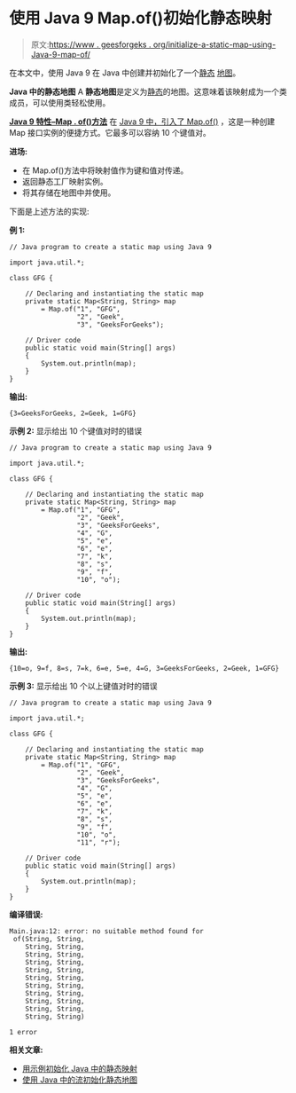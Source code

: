 # 使用 Java 9 Map.of()初始化静态映射

> 原文:[https://www . geesforgeks . org/initialize-a-static-map-using-Java-9-map-of/](https://www.geeksforgeeks.org/initialize-a-static-map-using-java-9-map-of/)

在本文中，使用 Java 9 在 Java 中创建并初始化了一个[静态](https://www.geeksforgeeks.org/static-keyword-java/) [地图](https://www.geeksforgeeks.org/map-interface-java-examples/)。

**Java 中的静态地图**
A **静态地图**是定义为[静态](https://www.geeksforgeeks.org/static-keyword-java/)的地图。这意味着该映射成为一个类成员，可以使用类轻松使用。

**[Java 9 特性–Map . of()方法](https://www.geeksforgeeks.org/factory-method-create-immutable-map-java-9/)**
在 [Java 9 中，引入了 Map.of()](https://www.geeksforgeeks.org/factory-method-create-immutable-map-java-9/) ，这是一种创建 Map 接口实例的便捷方式。它最多可以容纳 10 个键值对。

**进场:**

*   在 Map.of()方法中将映射值作为键和值对传递。
*   返回静态工厂映射实例。
*   将其存储在地图中并使用。

下面是上述方法的实现:

**例 1:**

```
// Java program to create a static map using Java 9

import java.util.*;

class GFG {

    // Declaring and instantiating the static map
    private static Map<String, String> map
        = Map.of("1", "GFG",
                 "2", "Geek",
                 "3", "GeeksForGeeks");

    // Driver code
    public static void main(String[] args)
    {
        System.out.println(map);
    }
}
```

**输出:**

```
{3=GeeksForGeeks, 2=Geek, 1=GFG}

```

**示例 2:** 显示给出 10 个键值对时的错误

```
// Java program to create a static map using Java 9

import java.util.*;

class GFG {

    // Declaring and instantiating the static map
    private static Map<String, String> map
        = Map.of("1", "GFG",
                 "2", "Geek",
                 "3", "GeeksForGeeks",
                 "4", "G",
                 "5", "e",
                 "6", "e",
                 "7", "k",
                 "8", "s",
                 "9", "f",
                 "10", "o");

    // Driver code
    public static void main(String[] args)
    {
        System.out.println(map);
    }
}
```

**输出:**

```
{10=o, 9=f, 8=s, 7=k, 6=e, 5=e, 4=G, 3=GeeksForGeeks, 2=Geek, 1=GFG}

```

**示例 3:** 显示给出 10 个以上键值对时的错误

```
// Java program to create a static map using Java 9

import java.util.*;

class GFG {

    // Declaring and instantiating the static map
    private static Map<String, String> map
        = Map.of("1", "GFG",
                 "2", "Geek",
                 "3", "GeeksForGeeks",
                 "4", "G",
                 "5", "e",
                 "6", "e",
                 "7", "k",
                 "8", "s",
                 "9", "f",
                 "10", "o",
                 "11", "r");

    // Driver code
    public static void main(String[] args)
    {
        System.out.println(map);
    }
}
```

**编译错误:**

```
Main.java:12: error: no suitable method found for
 of(String, String,
    String, String,
    String, String,
    String, String,
    String, String,
    String, String,
    String, String,
    String, String,
    String, String,
    String, String,
    String, String)

1 error

```

**相关文章:**

*   [用示例初始化 Java 中的静态映射](https://www.geeksforgeeks.org/initialize-a-static-map-in-java-with-examples/)
*   [使用 Java 中的流初始化静态地图](https://www.geeksforgeeks.org/initialize-a-static-map-using-stream-in-java/)